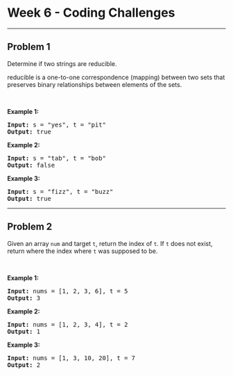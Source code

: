 # Week 6 - Coding Challenges

---

## Problem 1

Determine if two strings are reducible.

reducible is a one-to-one correspondence (mapping) between two sets that preserves binary relationships between elements
of the sets.

<br>

**Example 1:**

<pre>
<b>Input:</b> s = "yes", t = "pit"
<b>Output:</b> true
</pre>

**Example 2:**

<pre>
<b>Input:</b> s = "tab", t = "bob"
<b>Output:</b> false
</pre>

**Example 3:**

<pre>
<b>Input:</b> s = "fizz", t = "buzz"
<b>Output:</b> true
</pre>

---

## Problem 2

Given an array `num` and target `t`, return the index of `t`. If `t` does not exist, return where the index
where `t` was supposed to be.

<br>

**Example 1:**

<pre>
<b>Input:</b> nums = [1, 2, 3, 6], t = 5
<b>Output:</b> 3
</pre>

**Example 2:**

<pre>
<b>Input:</b> nums = [1, 2, 3, 4], t = 2
<b>Output:</b> 1
</pre>

**Example 3:**

<pre>
<b>Input:</b> nums = [1, 3, 10, 20], t = 7
<b>Output:</b> 2
</pre>
